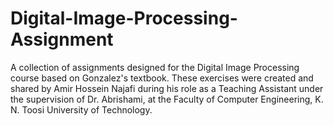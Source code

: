 # Digital-Image-Processing-Assignment
A collection of assignments designed for the Digital Image Processing course based on Gonzalez's textbook. These exercises were created and shared by Amir Hossein Najafi during his role as a Teaching Assistant under the supervision of Dr. Abrishami, at the Faculty of Computer Engineering, K. N. Toosi University of Technology.
